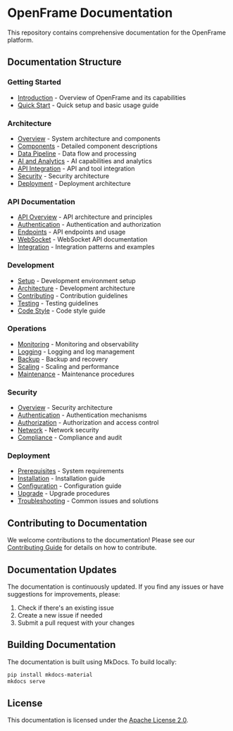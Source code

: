 # OpenFrame Documentation

This repository contains comprehensive documentation for the OpenFrame platform.

## Documentation Structure

### Getting Started
- [Introduction](getting-started/introduction.md) - Overview of OpenFrame and its capabilities
- [Quick Start](getting-started/quick-start.md) - Quick setup and basic usage guide

### Architecture
- [Overview](architecture/overview.md) - System architecture and components
- [Components](architecture/components.md) - Detailed component descriptions
- [Data Pipeline](architecture/data-pipeline.md) - Data flow and processing
- [AI and Analytics](architecture/ai-analytics.md) - AI capabilities and analytics
- [API Integration](architecture/api-integration.md) - API and tool integration
- [Security](architecture/security.md) - Security architecture
- [Deployment](architecture/deployment.md) - Deployment architecture

### API Documentation
- [API Overview](api/overview.md) - API architecture and principles
- [Authentication](api/authentication.md) - Authentication and authorization
- [Endpoints](api/endpoints.md) - API endpoints and usage
- [WebSocket](api/websocket.md) - WebSocket API documentation
- [Integration](api/integration.md) - Integration patterns and examples

### Development
- [Setup](development/setup.md) - Development environment setup
- [Architecture](development/architecture.md) - Development architecture
- [Contributing](development/contributing.md) - Contribution guidelines
- [Testing](development/testing.md) - Testing guidelines
- [Code Style](development/code-style.md) - Code style guide

### Operations
- [Monitoring](operations/monitoring.md) - Monitoring and observability
- [Logging](operations/logging.md) - Logging and log management
- [Backup](operations/backup.md) - Backup and recovery
- [Scaling](operations/scaling.md) - Scaling and performance
- [Maintenance](operations/maintenance.md) - Maintenance procedures

### Security
- [Overview](security/overview.md) - Security architecture
- [Authentication](security/authentication.md) - Authentication mechanisms
- [Authorization](security/authorization.md) - Authorization and access control
- [Network](security/network.md) - Network security
- [Compliance](security/compliance.md) - Compliance and audit

### Deployment
- [Prerequisites](deployment/prerequisites.md) - System requirements
- [Installation](deployment/installation.md) - Installation guide
- [Configuration](deployment/configuration.md) - Configuration guide
- [Upgrade](deployment/upgrade.md) - Upgrade procedures
- [Troubleshooting](deployment/troubleshooting.md) - Common issues and solutions

## Contributing to Documentation

We welcome contributions to the documentation! Please see our [Contributing Guide](development/contributing.md) for details on how to contribute.

## Documentation Updates

The documentation is continuously updated. If you find any issues or have suggestions for improvements, please:

1. Check if there's an existing issue
2. Create a new issue if needed
3. Submit a pull request with your changes

## Building Documentation

The documentation is built using MkDocs. To build locally:

```bash
pip install mkdocs-material
mkdocs serve
```

## License

This documentation is licensed under the [Apache License 2.0](LICENSE). 